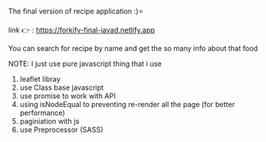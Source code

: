 The final version of recipe application :)⭐

link 👉 :
https://forkify-final-javad.netlify.app

You can search for recipe by name and get the so many info about that food 

NOTE: I just use pure javascript 
thing that i use 

1) leaflet libray 
2) use Class base javascript
3) use promise to work with API 
4) using isNodeEqual to preventing re-render all the page (for better performance)
5) paginiation with js 
6) use Preprocessor (SASS)
